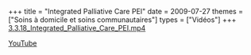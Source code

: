 +++
title = "Integrated Palliative Care PEI"
date = 2009-07-27
themes = ["Soins à domicile et soins communautaires"]
types = ["Vidéos"]
+++
[3.3.18\_Integrated\_Palliative\_Care\_PEI.mp4](/files/3.3.18_Integrated_Palliative_Care_PEI.mp4)

[YouTube](https://www.youtube.com/watch?v=O3gO_qYXuQk)
